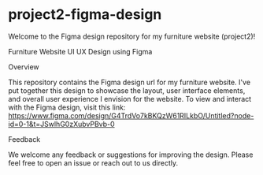 # project2-figma-design
Welcome to the Figma design repository for my furniture website (project2)!


Furniture Website UI UX Design using Figma

Overview

This repository contains the Figma design url for my furniture website.
I've put together this design to showcase the layout, user interface elements,
and overall user experience I envision for the website.
To view and interact with the Figma design, visit this link:
https://www.figma.com/design/G4TrdVo7kBKQzW61RILkbO/Untitled?node-id=0-1&t=JSwlhG0zXubvPBvb-0

Feedback

We welcome any feedback or suggestions for improving the design.
Please feel free to open an issue or reach out to us directly.
